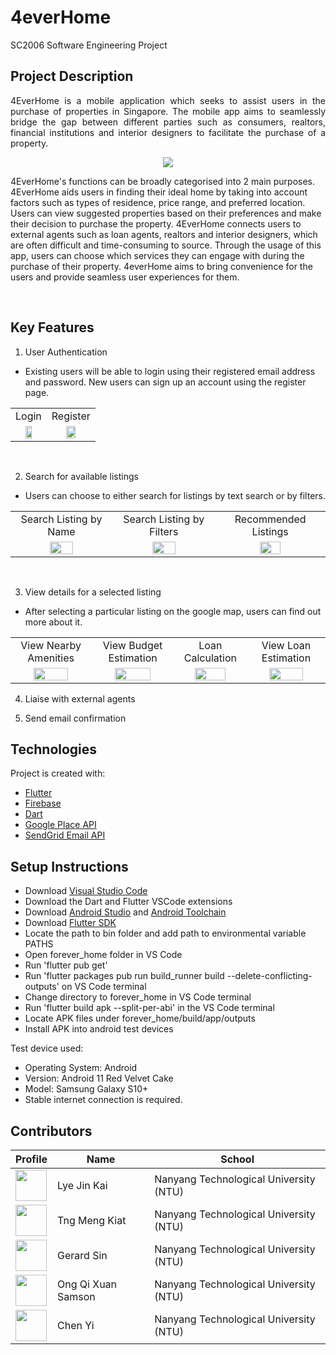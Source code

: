 # 4everHome
SC2006 Software Engineering Project

## Project Description
<p align="justify"> 
  4EverHome is a mobile application which seeks to assist users in the purchase of properties in Singapore. The mobile app aims to seamlessly bridge the gap between different parties such as consumers, realtors, financial institutions and interior designers to facilitate the purchase of a property.
  <p align="center">
    <img src='https://user-images.githubusercontent.com/77598625/229779826-5a7a40be-6bef-451c-9348-327a1d9d5475.png'>
  </p>
  4EverHome's functions can be broadly categorised into 2 main purposes.
  4EverHome aids users in finding their ideal home by taking into account factors such as types of residence, price range, and preferred location. Users can view suggested properties based on their preferences and make their decision to purchase the property.
  4EverHome connects users to external agents such as loan agents, realtors and interior designers, which are often difficult and time-consuming to source. Through the usage of this app, users can choose which services they can engage with during the purchase of their property. 4everHome aims to bring convenience for the users and provide seamless user experiences for them.
</p>
<br>

## Key Features
1. User Authentication
- Existing users will be able to login using their registered email address and password. New users can sign up an account using the register page.
 
 <table>
  <tr>
    <td align="center">Login</td>
    <td align="center">Register</td>
  </tr>
  <tr>
    <td align="center"><img width=50% height=auto src="https://user-images.githubusercontent.com/77598625/230762699-03324234-a95f-41e9-b258-47fa49b0ce24.png"></td>
    <td align="center"><img width=50% height=auto src="https://user-images.githubusercontent.com/77598625/230762742-2499b511-2c56-419b-9f70-147ace3443f0.png"></td>
  </tr>
 </table>
<br>

2. Search for available listings
- Users can choose to either search for listings by text search or by filters.
 
 <table>
  <tr>
    <td align="center">Search Listing by Name</td>
    <td align="center">Search Listing by Filters</td>
    <td align="center">Recommended Listings</td>
  </tr>
  <tr>
    <td align="center"><img width=50% height=auto src="https://user-images.githubusercontent.com/77598625/230763257-043c2852-f6a0-40f0-a558-eb189f867af3.png"></td>
    <td align="center"><img width=50% height=auto src="https://user-images.githubusercontent.com/77598625/230763322-3cc3c557-247a-458b-8b67-9c2cd31505da.png"></td>
    <td align="center"><img width=45% height=auto src="https://user-images.githubusercontent.com/77598625/230763357-d48309b9-9808-4220-b97f-aaf2ac4d0bf0.png"></td>
  </tr>
 </table>
<br>

3. View details for a selected listing
- After selecting a particular listing on the google map, users can find out more about it.
 
 <table>
  <tr>
    <td align="center">View Nearby Amenities</td>
    <td align="center">View Budget Estimation</td>
    <td align="center">Loan Calculation</td>
    <td align="center">View Loan Estimation</td>
  </tr>
  <tr>
    <td align="center"><img width=70% height=auto src="https://user-images.githubusercontent.com/77598625/230763783-f04410ac-6177-43b8-a9b5-860e3a2c2394.png"></td>
    <td align="center"><img width=70% height=auto src="https://user-images.githubusercontent.com/77598625/230763813-545d0896-4cc6-40dd-a336-20c9015f6e76.png"></td>
    <td align="center"><img width=70% height=auto src="https://user-images.githubusercontent.com/77598625/230763828-21fa46d0-6d8d-44b4-9c8c-4ddea8e83748.png"></td>
    <td align="center"><img width=70% height=auto src="https://user-images.githubusercontent.com/77598625/230764309-59ef1ca4-106b-4dea-b0dc-df3a6a471f8f.png"></td>
  </tr>
 </table>


4. Liaise with external agents


5. Send email confirmation




## Technologies

Project is created with:

- [Flutter](https://docs.flutter.dev/get-started/install)
- [Firebase](https://firebase.google.com/)
- [Dart](https://dart.dev/get-dart)
- [Google Place API](https://developers.google.com/maps/documentation/places/web-service)
- [SendGrid Email API](https://sendgrid.com/solutions/email-api/)


## Setup Instructions

- Download [Visual Studio Code](https://code.visualstudio.com/download)
- Download the Dart and Flutter VSCode extensions
- Download [Android Studio](https://developer.android.com/studio/install) and [Android Toolchain](https://developer.android.com/ndk/downloads)
- Download [Flutter SDK](https://docs.flutter.dev/release/archive)
- Locate the path to bin folder and add path to environmental variable PATHS
- Open forever_home folder in VS Code
- Run 'flutter pub get'
- Run 'flutter packages pub run build_runner build --delete-conflicting-outputs' on VS Code terminal
- Change directory to forever_home in VS Code terminal
- Run 'flutter build apk --split-per-abi' in the VS Code terminal
- Locate APK files under forever_home/build/app/outputs
- Install APK into android test devices


Test device used:
- Operating System: Android 
- Version: Android 11 Red Velvet Cake
- Model: Samsung Galaxy S10+
- Stable internet connection is required.


## Contributors

| Profile                                                                                                                                           | Name             | School                                 |
| ------------------------------------------------------------------------------------------------------------------------------------------------- | ---------------- | -------------------------------------- |
| <a href='https://github.com/jklye' title='jklye'> <img src='https://github.com/jklye.png' height='50' width='50'/></a> | Lye Jin Kai       | Nanyang Technological University (NTU) |
| <a href='https://github.com/kiatCodes' title='kiatCodes'> <img src='https://github.com/kiatCodes.png' height='50' width='50'/></a>                   | Tng Meng Kiat | Nanyang Technological University (NTU) |
| <a href='https://github.com/jialatsin' title='jialatsin'> <img src='https://github.com/jialatsin.png' height='50' width='50'/></a>                   | Gerard Sin | Nanyang Technological University (NTU) |
| <a href='https://github.com/SamsonOngqx' title='SamsonOngqx'> <img src='https://github.com/SamsonOngqx.png' height='50' width='50'/></a>                   | Ong Qi Xuan Samson | Nanyang Technological University (NTU) |
| <a href='https://github.com/chenyi1491' title='chenyi1491'> <img src='https://github.com/chenyi1491.png' height='50' width='50'/></a>                   | Chen Yi | Nanyang Technological University (NTU) |


